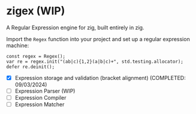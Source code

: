 # zigex (WIP)

A Regular Expression engine for zig, built entirely in zig.

Import the `Regex` function into your project and set up a regular expression machine:

```zig
const regex = Regex();
var re = regex.init("(ab|c){1,2}(a|b|c)+", std.testing.allocator);
defer re.deinit();
```

- [X] Expression storage and validation (bracket alignment) (COMPLETED: 09/03/2024)
- [ ] Expression Parser (WIP)
- [ ] Expression Compiler
- [ ] Expression Matcher